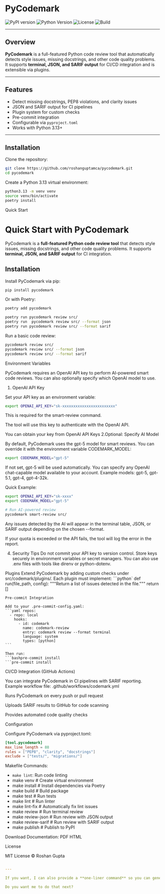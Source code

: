 # PyCodemark

![PyPI version](https://img.shields.io/pypi/v/pycodemark)
![Python Version](https://img.shields.io/pypi/pyversions/pycodemark)
![License](https://img.shields.io/pypi/l/pycodemark)
![Build](https://github.com/roshanguptamca/pycodemark/actions/workflows/codemark.yml/badge.svg)

---

## Overview

**PyCodemark** is a full-featured Python code review tool that automatically detects style issues, missing docstrings, and other code quality problems.  
It supports **terminal, JSON, and SARIF output** for CI/CD integration and is extensible via plugins.

---

## Features

- Detect missing docstrings, PEP8 violations, and clarity issues
- JSON and SARIF output for CI pipelines
- Plugin system for custom checks
- Pre-commit integration
- Configurable via `pyproject.toml`
- Works with Python 3.13+

---

## Installation

Clone the repository:

```bash
git clone https://github.com/roshanguptamca/pycodemark.git
cd pycodemark
```

Create a Python 3.13 virtual environment:
```bash
python3.13 -m venv venv 
source venv/bin/activate
poetry install
``` 
Quick Start
# Quick Start with PyCodemark

PyCodemark is a **full-featured Python code review tool** that detects style issues, missing docstrings, and other code quality problems. It supports **terminal, JSON, and SARIF output** for CI integration.

## Installation

Install PyCodemark via pip:

```bash
pip install pycodemark
````
Or with Poetry:
```bash
poetry add pycodemark 

poetry run pycodemark review src/
poetry run  pycodemark review src/ --format json
poetry run pycodemark review src/ --format sarif  
````
Run a basic code review:
```bash
pycodemark review src/
pycodemark review src/ --format json
pycodemark review src/ --format sarif    
```
Environment Variables

PyCodemark requires an OpenAI API key to perform AI-powered smart code reviews. You can also optionally specify which OpenAI model to use.

1. OpenAI API Key

Set your API key as an environment variable:
```bash
export OPENAI_API_KEY="sk-xxxxxxxxxxxxxxxxxxxxxxxx" 
```
This is required for the smart-review command.

The tool will use this key to authenticate with the OpenAI API.

You can obtain your key from OpenAI API Keys
2.Optional: Specify AI Model

By default, PyCodemark uses the gpt-5 model for smart reviews. 
You can override it with the environment variable CODEMARK_MODEL:

```bash
export CODEMARK_MODEL="gpt-5" 
```

If not set, gpt-5 will be used automatically.
You can specify any OpenAI chat-capable model available to your account.
Example models: gpt-5, gpt-5.1, gpt-4, gpt-4-32k.

Quick Example:
```bash
export OPENAI_API_KEY="sk-xxxx"
export CODEMARK_MODEL="gpt-5"

# Run AI-powered review
pycodemark smart-review src/

```
Any issues detected by the AI will appear in the terminal table, JSON, or SARIF output depending on the chosen --format.

If your quota is exceeded or the API fails, the tool will log the error in the report.

4. Security Tips
Do not commit your API key to version control.
Store keys securely in environment variables or secret managers.
You can also use .env files with tools like direnv or python-dotenv.

Plugins
Extend PyCodemark by adding custom checks under src/codemark/plugins/.
Each plugin must implement:
```python`
def run(file_path, config):
    """Return a list of issues detected in the file."""
    return []
````
Pre-commit Integration

Add to your .pre-commit-config.yaml:
```yaml repos:
  - repo: local
    hooks:
      - id: codemark
        name: codemark-review
        entry: codemark review --format terminal
        language: system
        types: [python]     
```

Then run:
```bashpre-commit install
```pre-commit install
````
CI/CD Integration (GitHub Actions)

You can integrate PyCodemark in CI pipelines with SARIF reporting.
Example workflow file: .github/workflows/codemark.yml

Runs PyCodemark on every push or pull request

Uploads SARIF results to GitHub for code scanning

Provides automated code quality checks

Configuration

Configure PyCodemark via pyproject.toml:
```toml
[tool.pycodemark]
max_line_length = 88
rules = ["PEP8", "clarity", "docstrings"]
exclude = ["tests/", "migrations/"]
```
Makefile Commands:
- `make lint`: Run code linting
- make venv          # Create virtual environment
- make install       # Install dependencies via Poetry
- make build         # Build package
- make test          # Run tests
- make lint          # Run linter
- make lint-fix      # Automatically fix lint issues
- make review        # Run terminal review
- make review-json   # Run review with JSON output
- make review-sarif  # Run review with SARIF output
- make publish       # Publish to PyPI


Download Documentation:
PDF
HTML

License

MIT License © Roshan Gupta
```yaml

---

If you want, I can also provide a **one-liner command** so you can generate this README automatically on your Mac without manually copying it.  

Do you want me to do that next?

```
